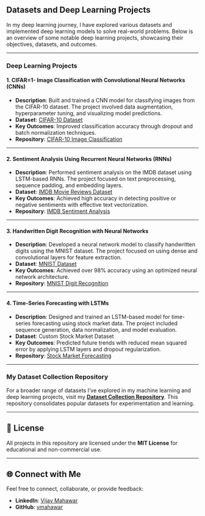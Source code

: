 ## Datasets and Deep Learning Projects

In my deep learning journey, I have explored various datasets and implemented deep learning models to solve real-world problems. Below is an overview of some notable deep learning projects, showcasing their objectives, datasets, and outcomes.

---

### **Deep Learning Projects**

#### 1. **CIFAR=1- Image Classification with Convolutional Neural Networks (CNNs)**
- **Description**: Built and trained a CNN model for classifying images from the CIFAR-10 dataset. The project involved data augmentation, hyperparameter tuning, and visualizing model predictions.
- **Dataset**: [CIFAR-10 Dataset](https://www.cs.toronto.edu/~kriz/cifar.html)
- **Key Outcomes**: Improved classification accuracy through dropout and batch normalization techniques.
- **Repository**: [CIFAR-10 Image Classification](https://github.com/vmahawar/cifar-10-image-classification)

---

#### 2. **Sentiment Analysis Using Recurrent Neural Networks (RNNs)**
- **Description**: Performed sentiment analysis on the IMDB dataset using LSTM-based RNNs. The project focused on text preprocessing, sequence padding, and embedding layers.
- **Dataset**: [IMDB Movie Reviews Dataset](https://ai.stanford.edu/~amaas/data/sentiment/)
- **Key Outcomes**: Achieved high accuracy in detecting positive or negative sentiments with effective text vectorization.
- **Repository**: [IMDB Sentiment Analysis](https://github.com/vmahawar/imdb-sentiment-analysis)

---

#### 3. **Handwritten Digit Recognition with Neural Networks**
- **Description**: Developed a neural network model to classify handwritten digits using the MNIST dataset. The project focused on using dense and convolutional layers for feature extraction.
- **Dataset**: [MNIST Dataset](http://yann.lecun.com/exdb/mnist/)
- **Key Outcomes**: Achieved over 98% accuracy using an optimized neural network architecture.
- **Repository**: [MNIST Digit Recognition](https://github.com/vmahawar/mnist-digit-recognition)

---

#### 4. **Time-Series Forecasting with LSTMs**
- **Description**: Designed and trained an LSTM-based model for time-series forecasting using stock market data. The project included sequence generation, data normalization, and model evaluation.
- **Dataset**: Custom Stock Market Dataset
- **Key Outcomes**: Predicted future trends with reduced mean squared error by applying LSTM layers and dropout regularization.
- **Repository**: [Stock Market Forecasting](https://github.com/vmahawar/stock-market-forecasting)

---

### My Dataset Collection Repository

For a broader range of datasets I’ve explored in my machine learning and deep learning projects, visit my **[Dataset Collection Repository](https://github.com/vmahawar/data-science-datasets-collection)**. This repository consolidates popular datasets for experimentation and learning.

---

## 📜 License

All projects in this repository are licensed under the **MIT License** for educational and non-commercial use.

---

## 🌐 Connect with Me

Feel free to connect, collaborate, or provide feedback:

- **LinkedIn**: [Vijay Mahawar](https://www.linkedin.com/in/vijay-mahawar)
- **GitHub**: [vmahawar](https://github.com/vmahawar)
